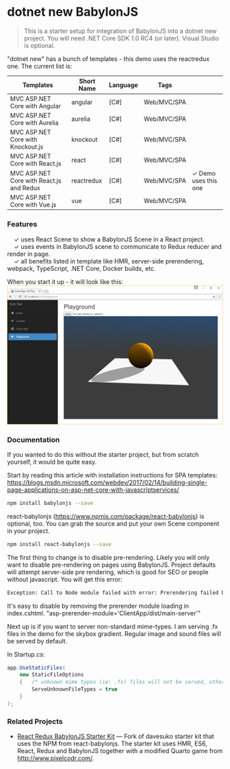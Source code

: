 # dotnet new BabylonJS

> This is a starter setup for integration of BabylonJS into a dotnet new project.  You will need .NET Core SDK 1.0 RC4 (or later).  Visual Studio is optional.

"dotnet new" has a bunch of templates - this demo uses the reactredux one.  The current list is:

| Templates  | Short Name  | Language  | Tags  | |
|---|---|---|---|---|
| MVC ASP.NET Core with Angular | angular | [C#] | Web/MVC/SPA  | |
| MVC ASP.NET Core with Aurelia | aurelia | [C#] | Web/MVC/SPA | |
| MVC ASP.NET Core with Knockout.js | knockout |  [C#] | Web/MVC/SPA | |
| MVC ASP.NET Core with React.js | react |  [C#] | Web/MVC/SPA | |
| MVC ASP.NET Core with React.js and Redux | reactredux |  [C#] | Web/MVC/SPA |  ✓ Demo uses this one |
| MVC ASP.NET Core with Vue.js | vue |  [C#] | Web/MVC/SPA | |

### Features

&nbsp; &nbsp; ✓ uses React Scene to show a BabylonJS Scene in a React project.<br/>
&nbsp; &nbsp; ✓ uses events in BabylonJS scene to communicate to Redux reducer and render in page.<br/>
&nbsp; &nbsp; ✓ all benefits listed in template like HMR, server-side prerendering, webpack, TypeScript, .NET Core, Docker builds, etc.<br/>

When you start it up - it will look like this:
![Demo Screenshot](https://raw.githubusercontent.com/brianzinn/dotnet-new-babylonjs-starter/master/demo.png)

### Documentation

If you wanted to do this without the starter project, but from scratch yourself, it would be quite easy.

Start by reading this article with installation instructions for SPA templates:
https://blogs.msdn.microsoft.com/webdev/2017/02/14/building-single-page-applications-on-asp-net-core-with-javascriptservices/

```sh
npm install babylonjs --save
```

react-babylonjs (https://www.npmjs.com/package/react-babylonjs) is optional, too.  You can grab the source and put your own Scene component in your project.
```sh
npm install react-babylonjs --save
```

The first thing to change is to disable pre-rendering.  Likely you will only want to disable pre-rendering on pages using BabylonJS.  Project defaults will attempt server-side pre rendering, which is good for SEO or people without javascript.  You will get this error:
```sh
Exception: Call to Node module failed with error: Prerendering failed because of error: ReferenceError: window is not defined
```
It's easy to disable by removing the prerender module loading in index.cshtml.
"asp-prerender-module='ClientApp/dist/main-server'"

Next up is if you want to server non-standard mime-types.  I am serving .fx files in the demo for the skybox gradient.  Regular image and sound files will be served by default.

In Startup.cs:
```csharp
app.UseStaticFiles(
    new StaticFileOptions
    {   /* unknown mime types (ie: .fx) files will not be served, otherwise! */
        ServeUnknownFileTypes = true
    }
);
```

### Related Projects

* [React Redux BabylonJS Starter Kit](https://github.com/brianzinn/react-redux-babylonjs-starter-kit) — Fork of davesuko starter kit that uses the NPM from react-babylonjs.  The starter kit uses HMR, ES6, React, Redux and BabylonJS together with a modified Quarto game from http://www.pixelcodr.com/.


